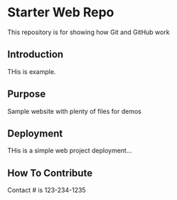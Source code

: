 # Starter Web Repo

This repository is for showing how Git and GitHub work

## Introduction

THis is example.

## Purpose

Sample website with plenty of files for demos

## Deployment

THis is a simple web project deployment...

## How To Contribute

Contact # is 123-234-1235
